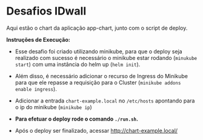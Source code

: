 # Desafios IDwall

Aqui estão o chart da aplicação app-chart, junto com o script de deploy.

**Instruções de Execução:**

- Esse desafio foi criado utilizando minikube, para que o deploy seja realizado com sucesso é necessário o minikube estar rodando (`minukube start`) com uma instância do helm up (`helm init`).

- Além disso, é necessário adicionar o recurso de Ingress do Minikube para que ele repasse a requisição para o Cluster (`minikube addons enable ingress`).

- Adicionar a entrada `chart-example.local` no `/etc/hosts` apontando para o ip do minikube (`minikube ip`)

- **Para efetuar o deploy rode o comando `./run.sh`.**

- Após o deploy ser finalizado, acessar http://chart-example.local/ 
